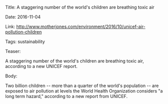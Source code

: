 Title: A staggering number of the world's children are breathing toxic air

Date: 2016-11-04

Link: http://www.motherjones.com/environment/2016/10/unicef-air-pollution-children

Tags: sustainability

Teaser:

A staggering number of the world's children are breathing toxic air, according to a new UNICEF report.

Body:

Two billion children -- more than a quarter of the world's population -- are exposed to air pollution at levels the World Health Organization considers "a long term hazard," according to a new report from UNICEF.

